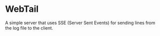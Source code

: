 # WebTail
A simple server that uses SSE (Server Sent Events) 
for sending lines from the log file to the client.
